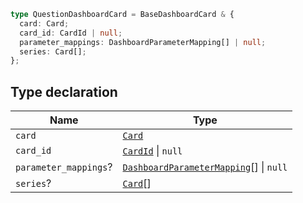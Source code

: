 ```ts
type QuestionDashboardCard = BaseDashboardCard & {
  card: Card;
  card_id: CardId | null;
  parameter_mappings: DashboardParameterMapping[] | null;
  series: Card[];
};
```

## Type declaration

| Name | Type |
| ------ | ------ |
| `card` | [`Card`](../interfaces/Card.md) |
| `card_id` | [`CardId`](CardId.md) \| `null` |
| `parameter_mappings`? | [`DashboardParameterMapping`](DashboardParameterMapping.md)[] \| `null` |
| `series`? | [`Card`](../interfaces/Card.md)[] |
